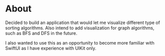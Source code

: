 # About
Decided to build an application that would let me visualize different type of
sorting algorithms. Also intend to add visualization for graph algorithms, such
as BFS and DFS in the future. 

I also wanted to use this as an opportunity to become more familiar with SwiftUI
as I have experience with UIKit only.
